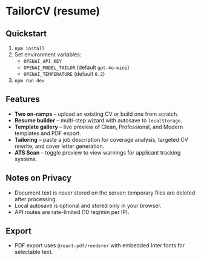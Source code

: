 # TailorCV (resume)
## Quickstart

1. `npm install`
2. Set environment variables:
   - `OPENAI_API_KEY`
   - `OPENAI_MODEL_TAILOR` (default `gpt-4o-mini`)
   - `OPENAI_TEMPERATURE` (default `0.2`)
3. `npm run dev`

## Features

- **Two on-ramps** – upload an existing CV or build one from scratch.
- **Resume builder** – multi-step wizard with autosave to `localStorage`.
- **Template gallery** – live preview of Clean, Professional, and Modern templates and PDF export.
- **Tailoring** – paste a job description for coverage analysis, targeted CV rewrite, and cover letter generation.
- **ATS Scan** – toggle preview to view warnings for applicant tracking systems.

## Notes on Privacy

- Document text is never stored on the server; temporary files are deleted after processing.
- Local autosave is optional and stored only in your browser.
- API routes are rate-limited (10 req/min per IP).

## Export

- PDF export uses `@react-pdf/renderer` with embedded Inter fonts for selectable text.

